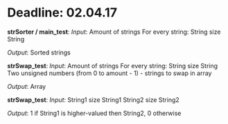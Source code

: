 # Deadline: 02.04.17

**strSorter / main_test**:
  *Input*:
    Amount of strings
    For every string:
      String size
      String

  *Output*:
    Sorted strings

**strSwap_test**:
  *Input*:
    Amount of strings
    For every string:
      String size
      String
    Two unsigned numbers (from 0 to amount - 1) - strings to swap in array

  *Output*:
    Array

**strSwap_test**:
  *Input*:
    String1 size
    String1
    String2 size
    String2

  *Output*:
    1 if String1 is higher-valued then String2, 0 otherwise
